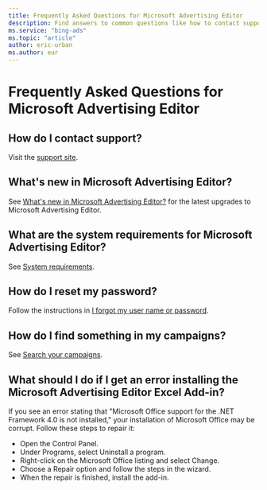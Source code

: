 ```yaml
---
title: Frequently Asked Questions for Microsoft Advertising Editor
description: Find answers to common questions like how to contact support and what are the system requirements in Microsoft Advertising Editor .
ms.service: "bing-ads"
ms.topic: "article"
author: eric-urban
ms.author: eur
---
```


# Frequently Asked Questions for Microsoft Advertising Editor

## How do I contact support?
Visit the [support site](https://go.microsoft.com/fwlink?LinkId=398371).
## What's new in Microsoft Advertising Editor?
See [What's new in Microsoft Advertising Editor?](./hlp_BAE_CONC_WhatsNew.md) for the latest upgrades to Microsoft Advertising Editor.
## What are the system requirements for Microsoft Advertising Editor?
See [System requirements](./hlp_BAE_CONC_SystemReq.md).
## How do I reset my password?
Follow the instructions in [I forgot my user name or password](./hlp_BAE_PROC_PasswordReset.md).
## How do I find something in my campaigns?
See [Search your campaigns](./hlp_BAE_PROC_AdvSearch.md).
## What should I do if I get an error installing the Microsoft Advertising Editor Excel Add-in?
If you see an error stating that "Microsoft Office support for the .NET Framework 4.0 is not installed," your installation of Microsoft Office may be corrupt. Follow these steps to repair it:
- Open the Control Panel.
- Under Programs, select Uninstall a program.
- Right-click on the Microsoft Office listing and select Change.
- Choose a Repair option and follow the steps in the wizard.
- When the repair is finished, install the add-in.


